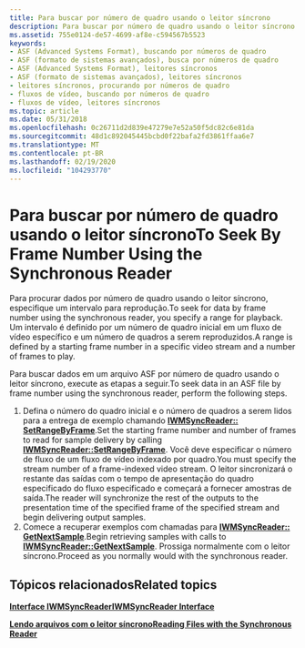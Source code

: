```yaml
---
title: Para buscar por número de quadro usando o leitor síncrono
description: Para buscar por número de quadro usando o leitor síncrono
ms.assetid: 755e0124-de57-4699-af8e-c594567b5523
keywords:
- ASF (Advanced Systems Format), buscando por números de quadro
- ASF (formato de sistemas avançados), busca por números de quadro
- ASF (Advanced Systems Format), leitores síncronos
- ASF (formato de sistemas avançados), leitores síncronos
- leitores síncronos, procurando por números de quadro
- fluxos de vídeo, buscando por números de quadro
- fluxos de vídeo, leitores síncronos
ms.topic: article
ms.date: 05/31/2018
ms.openlocfilehash: 0c26711d2d839e47279e7e52a50f5dc82c6e81da
ms.sourcegitcommit: 48d1c892045445bcbd0f22bafa2fd3861ffaa6e7
ms.translationtype: MT
ms.contentlocale: pt-BR
ms.lasthandoff: 02/19/2020
ms.locfileid: "104293770"
---
```

# <a name="to-seek-by-frame-number-using-the-synchronous-reader"></a><span data-ttu-id="105f5-110">Para buscar por número de quadro usando o leitor síncrono</span><span class="sxs-lookup"><span data-stu-id="105f5-110">To Seek By Frame Number Using the Synchronous Reader</span></span>

<span data-ttu-id="105f5-111">Para procurar dados por número de quadro usando o leitor síncrono, especifique um intervalo para reprodução.</span><span class="sxs-lookup"><span data-stu-id="105f5-111">To seek for data by frame number using the synchronous reader, you specify a range for playback.</span></span> <span data-ttu-id="105f5-112">Um intervalo é definido por um número de quadro inicial em um fluxo de vídeo específico e um número de quadros a serem reproduzidos.</span><span class="sxs-lookup"><span data-stu-id="105f5-112">A range is defined by a starting frame number in a specific video stream and a number of frames to play.</span></span>

<span data-ttu-id="105f5-113">Para buscar dados em um arquivo ASF por número de quadro usando o leitor síncrono, execute as etapas a seguir.</span><span class="sxs-lookup"><span data-stu-id="105f5-113">To seek data in an ASF file by frame number using the synchronous reader, perform the following steps.</span></span>

1.  <span data-ttu-id="105f5-114">Defina o número do quadro inicial e o número de quadros a serem lidos para a entrega de exemplo chamando [**IWMSyncReader:: SetRangeByFrame**](/previous-versions/windows/desktop/api/Wmsdkidl/nf-wmsdkidl-iwmsyncreader-setrangebyframe).</span><span class="sxs-lookup"><span data-stu-id="105f5-114">Set the starting frame number and number of frames to read for sample delivery by calling [**IWMSyncReader::SetRangeByFrame**](/previous-versions/windows/desktop/api/Wmsdkidl/nf-wmsdkidl-iwmsyncreader-setrangebyframe).</span></span> <span data-ttu-id="105f5-115">Você deve especificar o número de fluxo de um fluxo de vídeo indexado por quadro.</span><span class="sxs-lookup"><span data-stu-id="105f5-115">You must specify the stream number of a frame-indexed video stream.</span></span> <span data-ttu-id="105f5-116">O leitor sincronizará o restante das saídas com o tempo de apresentação do quadro especificado do fluxo especificado e começará a fornecer amostras de saída.</span><span class="sxs-lookup"><span data-stu-id="105f5-116">The reader will synchronize the rest of the outputs to the presentation time of the specified frame of the specified stream and begin delivering output samples.</span></span>
2.  <span data-ttu-id="105f5-117">Comece a recuperar exemplos com chamadas para [**IWMSyncReader:: GetNextSample**](/previous-versions/windows/desktop/api/Wmsdkidl/nf-wmsdkidl-iwmsyncreader-getnextsample).</span><span class="sxs-lookup"><span data-stu-id="105f5-117">Begin retrieving samples with calls to [**IWMSyncReader::GetNextSample**](/previous-versions/windows/desktop/api/Wmsdkidl/nf-wmsdkidl-iwmsyncreader-getnextsample).</span></span> <span data-ttu-id="105f5-118">Prossiga normalmente com o leitor síncrono.</span><span class="sxs-lookup"><span data-stu-id="105f5-118">Proceed as you normally would with the synchronous reader.</span></span>

## <a name="related-topics"></a><span data-ttu-id="105f5-119">Tópicos relacionados</span><span class="sxs-lookup"><span data-stu-id="105f5-119">Related topics</span></span>

<dl> <dt>

[<span data-ttu-id="105f5-120">**Interface IWMSyncReader**</span><span class="sxs-lookup"><span data-stu-id="105f5-120">**IWMSyncReader Interface**</span></span>](/previous-versions/windows/desktop/api/wmsdkidl/nn-wmsdkidl-iwmsyncreader)
</dt> <dt>

[<span data-ttu-id="105f5-121">**Lendo arquivos com o leitor síncrono**</span><span class="sxs-lookup"><span data-stu-id="105f5-121">**Reading Files with the Synchronous Reader**</span></span>](reading-files-with-the-synchronous-reader.md)
</dt> </dl>

 

 





